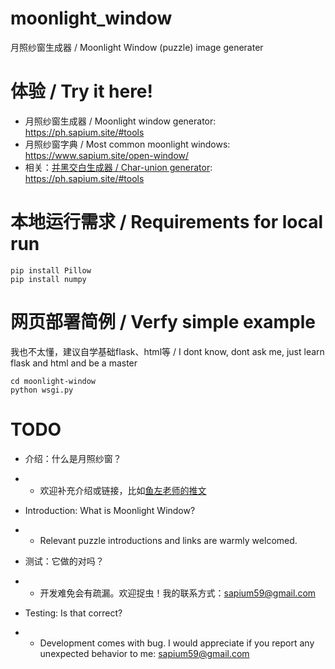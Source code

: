 # moonlight_window
月照纱窗生成器 / Moonlight Window (puzzle) image generater

# 体验 / Try it here!
- 月照纱窗生成器 / Moonlight window generator:      https://ph.sapium.site/#tools
- 月照纱窗字典   / Most common moonlight windows:   https://www.sapium.site/open-window/
- 相关：[并黑交白生成器 / Char-union generator](https://github.com/zhu-yuefeng/char-union):       https://ph.sapium.site/#tools

# 本地运行需求 / Requirements for local run 
```
pip install Pillow
pip install numpy
```

# 网页部署简例 / Verfy simple example
我也不太懂，建议自学基础flask、html等 / I dont know, dont ask me, just learn flask and html and be a master

```
cd moonlight-window
python wsgi.py
```


# TODO
- 介绍：什么是月照纱窗？
- - 欢迎补充介绍或链接，比如[鱼左老师的推文](http://mp.weixin.qq.com/s?__biz=MzkxOTQ5MTA3NQ==&mid=2247485167&idx=1&sn=13661cc9be08d2cdbbf69e25c57a4e55&chksm=c1a00183f6d7889553b4225264443afd430620086556ea8b4f0ae90646594b621b2d002d8c9c&mpshare=1&scene=23&srcid=0902BGdutoB5f14nZad5yu0Q&sharer_shareinfo=b471290eed78e6dc64beda5e1fb4fb35&sharer_shareinfo_first=b471290eed78e6dc64beda5e1fb4fb35#rd)
- Introduction: What is Moonlight Window?
- - Relevant puzzle introductions and links are warmly welcomed.

- 测试：它做的对吗？
- - 开发难免会有疏漏。欢迎捉虫！我的联系方式：sapium59@gmail.com
- Testing: Is that correct?
- - Development comes with bug. I would appreciate if you report any unexpected behavior to me: sapium59@gmail.com
